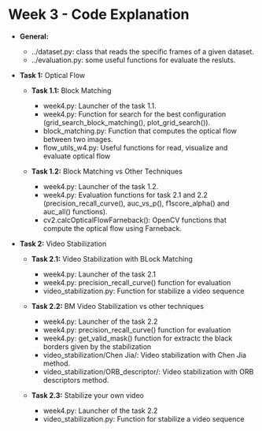 # Week 3 - Code Explanation
- **General:**
  - ../dataset.py: class that reads the specific frames of a given dataset.
  - ../evaluation.py: some useful functions for evaluate the resluts.

- **Task 1:** Optical Flow
  - **Task 1.1:** Block Matching
    - week4.py: Launcher of the task 1.1.
    - week4.py: Function for search for the best configuration (grid_search_block_matching(), plot_grid_search()).
    - block_matching.py: Function that computes the optical flow between two images.
    - flow_utils_w4.py: Useful functions for read, visualize and evaluate optical flow

  - **Task 1.2:** Block Matching vs Other Techniques
    - week4.py: Launcher of the task 1.2.
    - week4.py: Evaluation functions for task 2.1 and 2.2 (precision_recall_curve(), auc_vs_p(), f1score_alpha() and auc_all() functions).
    - cv2.calcOpticalFlowFarneback(): OpenCV functions that compute the optical flow using Farneback.

- **Task 2:** Video Stabilization
  - **Task 2.1:** Video Stabilization with BLock Matching
    - week4.py: Launcher of the task 2.1
    - week4.py: precision_recall_curve() function for evaluation
    - video_stabilization.py: Function for stabilize a video sequence

  - **Task 2.2:** BM Video Stabilization vs other techniques
    - week4.py: Launcher of the task 2.2
    - week4.py: precision_recall_curve() function for evaluation
    - week4.py: get_valid_mask() function for extractc the black borders given by the stabilization
    - video_stabilization/Chen Jia/: Video stabilization with Chen Jia method.
    - video_stabilization/ORB_descriptor/: Video stabilization with ORB descriptors method.

  - **Task 2.3:** Stabilize your own video
    - week4.py: Launcher of the task 2.2
    - video_stabilization.py: Function for stabilize a video sequence

